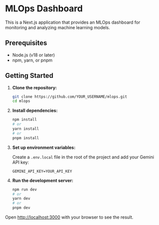 # MLOps Dashboard

This is a Next.js application that provides an MLOps dashboard for monitoring and analyzing machine learning models.

## Prerequisites

- Node.js (v18 or later)
- npm, yarn, or pnpm

## Getting Started

1. **Clone the repository:**

   ```bash
   git clone https://github.com/YOUR_USERNAME/mlops.git
   cd mlops
   ```

2. **Install dependencies:**

   ```bash
   npm install
   # or
   yarn install
   # or
   pnpm install
   ```

3. **Set up environment variables:**

   Create a `.env.local` file in the root of the project and add your Gemini API key:

   ```
   GEMINI_API_KEY=YOUR_API_KEY
   ```

4. **Run the development server:**

   ```bash
   npm run dev
   # or
   yarn dev
   # or
   pnpm dev
   ```

Open [http://localhost:3000](http://localhost:3000) with your browser to see the result.